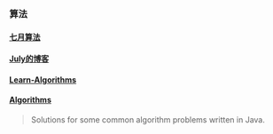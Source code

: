 
### 算法

#### [七月算法](http://ask.julyedu.com/)

#### [July的博客](http://blog.csdn.net/v_july_v)

#### [Learn-Algorithms](https://github.com/nonstriater/Learn-Algorithms)

#### [Algorithms](https://github.com/pedrovgs/Algorithms)
> Solutions for some common algorithm problems written in Java.
